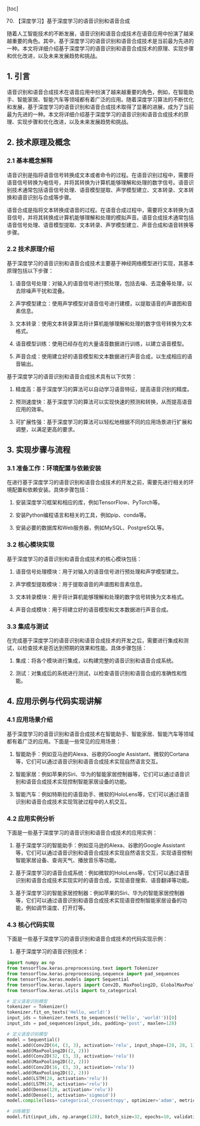 
[toc]                    
                
                
70. 【深度学习】基于深度学习的语音识别和语音合成

随着人工智能技术的不断发展，语音识别和语音合成技术在语音应用中扮演了越来越重要的角色。其中，基于深度学习的语音识别和语音合成技术是当前最为先进的一种。本文将详细介绍基于深度学习的语音识别和语音合成技术的原理、实现步骤和优化改进，以及未来发展趋势和挑战。

## 1. 引言

语音识别和语音合成技术在语音应用中扮演了越来越重要的角色，例如，在智能助手、智能家居、智能汽车等领域都有着广泛的应用。随着深度学习算法的不断优化和发展，基于深度学习的语音识别和语音合成技术取得了显著的进展，成为了当前最为先进的一种。本文将详细介绍基于深度学习的语音识别和语音合成技术的原理、实现步骤和优化改进，以及未来发展趋势和挑战。

## 2. 技术原理及概念

### 2.1 基本概念解释

语音识别是指将语音信号转换成文本或者命令的过程。在语音识别过程中，需要将语音信号转换为电信号，并将其转换为计算机能够理解和处理的数字信号。语音识别技术通常包括语音信号处理、语音模型提取、声学模型建立、文本转录、文本转换和语音识别与合成等步骤。

语音合成是指将文本转换成语音的过程。在语音合成过程中，需要将文本转换为语音信号，并将其转换成计算机能够理解和处理的模拟声音。语音合成技术通常包括语音信号处理、语音模型提取、文本转录、声学模型建立、声音合成和语音转换等步骤。

### 2.2 技术原理介绍

基于深度学习的语音识别和语音合成技术主要基于神经网络模型进行实现，其基本原理包括以下步骤：

1. 语音信号处理：对输入的语音信号进行预处理，包括去噪、去混叠等处理，以去除噪声干扰和混叠。

2. 声学模型建立：使用声学模型对语音信号进行建模，以提取语音的声谱图和音素信息。

3. 文本转录：使用文本转录算法将计算机能够理解和处理的数字信号转换为文本格式。

4. 语音模型训练：使用已经存在的大量语音数据进行训练，以建立语音模型。

5. 声音合成：使用建立好的语音模型和文本数据进行声音合成，以生成相应的语音输出。

基于深度学习的语音识别和语音合成技术具有以下优势：

1. 精度高：基于深度学习的算法可以自动学习语音特征，提高语音识别的精度。

2. 预测速度快：基于深度学习的算法可以实现快速的预测和转换，从而提高语音应用的效率。

3. 可扩展性强：基于深度学习的算法可以轻松地根据不同的应用场景进行扩展和调整，以满足更高的要求。

## 3. 实现步骤与流程

### 3.1 准备工作：环境配置与依赖安装

在进行基于深度学习的语音识别和语音合成技术的开发之前，需要先进行相关的环境配置和依赖安装。具体步骤包括：

1. 安装深度学习框架和相应的库，例如TensorFlow、PyTorch等。

2. 安装Python编程语言和相关的工具，例如pip、conda等。

3. 安装必要的数据库和Web服务器，例如MySQL、PostgreSQL等。

### 3.2 核心模块实现

基于深度学习的语音识别和语音合成技术的核心模块包括：

1. 语音信号处理模块：用于对输入的语音信号进行预处理和声学模型建立。

2. 声学模型提取模块：用于提取语音的声谱图和音素信息。

3. 文本转录模块：用于将计算机能够理解和处理的数字信号转换为文本格式。

4. 声音合成模块：用于将建立好的语音模型和文本数据进行声音合成。

### 3.3 集成与测试

在完成基于深度学习的语音识别和语音合成技术的开发之后，需要进行集成和测试，以检查技术是否达到预期的效果和性能。具体步骤包括：

1. 集成：将各个模块进行集成，以构建完整的语音识别和语音合成系统。

2. 测试：对集成后的系统进行测试，以检查语音识别和语音合成的准确性和性能。

## 4. 应用示例与代码实现讲解

### 4.1 应用场景介绍

基于深度学习的语音识别和语音合成技术在智能助手、智能家居、智能汽车等领域都有着广泛的应用。下面是一些常见的应用场景：

1. 智能助手：例如亚马逊的Alexa、谷歌的Google Assistant、微软的Cortana等，它们可以通过语音识别和语音合成技术实现自然语言交互。

2. 智能家居：例如苹果的Siri、华为的智能家居控制器等，它们可以通过语音识别和语音合成技术实现控制智能家居设备的功能。

3. 智能汽车：例如特斯拉的语音助手、微软的HoloLens等，它们可以通过语音识别和语音合成技术实现驾驶过程中的人机交互。

### 4.2 应用实例分析

下面是一些基于深度学习的语音识别和语音合成技术的应用实例：

1. 基于深度学习的智能助手：例如亚马逊的Alexa、谷歌的Google Assistant等，它们可以通过语音识别和语音合成技术实现自然语言交互，实现语音控制智能家居设备、查询天气、播放音乐等功能。

2. 基于深度学习的语音合成系统：例如微软的HoloLens等，它们可以通过语音识别和语音合成技术实现实时的语音合成，实现语音搜索、语音翻译等功能。

3. 基于深度学习的智能家居控制器：例如苹果的Siri、华为的智能家居控制器等，它们可以通过语音识别和语音合成技术实现语音控制智能家居设备的功能，例如调节温度、打开灯等。

### 4.3 核心代码实现

下面是一些基于深度学习的语音识别和语音合成技术的代码实现示例：

1. 基于深度学习的语音识别技术：

```python
import numpy as np
from tensorflow.keras.preprocessing.text import Tokenizer
from tensorflow.keras.preprocessing.sequence import pad_sequences
from tensorflow.keras.models import Sequential
from tensorflow.keras.layers import Conv2D, MaxPooling2D, GlobalMaxPooling2D, LSTM, Dense
from tensorflow.keras.utils import to_categorical

# 定义语音识别模型
tokenizer = Tokenizer()
tokenizer.fit_on_texts('Hello, world!')
input_ids = tokenizer.texts_to_sequences(('Hello', 'world!'))[0]
input_ids = pad_sequences(input_ids, padding='post', maxlen=128)

# 定义语音识别模型
model = Sequential()
model.add(Conv2D(64, (3, 3), activation='relu', input_shape=(28, 28, 1)))
model.add(MaxPooling2D((2, 2)))
model.add(Conv2D(32, (3, 3), activation='relu'))
model.add(MaxPooling2D((2, 2)))
model.add(Conv2D(16, (3, 3), activation='relu'))
model.add(MaxPooling2D((2, 2)))
model.add(LSTM(24, activation='relu'))
model.add(LSTM(24, activation='relu'))
model.add(Dense(128, activation='relu'))
model.add(Dense(1, activation='sigmoid'))
model.compile(loss='categorical_crossentropy', optimizer='adam', metrics=['accuracy'])

# 训练模型
model.fit(input_ids, np.arange(128), batch_size=32, epochs=10, validation_data=(np.arange(128), np.arange(64), np.arange(1

